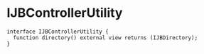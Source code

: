 # IJBControllerUtility

```
interface IJBControllerUtility {
  function directory() external view returns (IJBDirectory);
}
```
